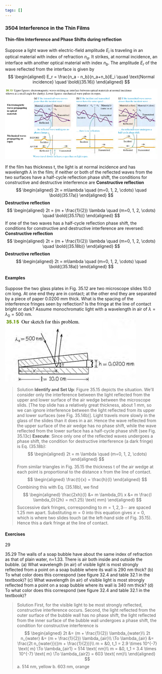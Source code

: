```yaml
---
tags: []
---
```


### 3504 Interference in the Thin Films

#### Thin-film Interference and Phase Shifts during reflection
Suppose a light wave with electric-field amplitude $E_i$ is traveling in an optical material with index of refraction $n_a$. It strikes, at normal incidence, an interface with another optical material with index $n_b$. The amplitude $E_r$ of the wave reflected from the interface is given by
$$
\begin{aligned}
E_r = \frac{n_a - n_b}{n_a+n_b}E_i \quad \text{Normal incidence} \quad \bold{(35.16)}
\end{aligned}
$$

![Graph](../assets/35_13.png)

If the film has thickness t, the light is at normal incidence and has wavelength $\lambda$ in the film; if neither or both of the reflected waves from the two surfaces have a half-cycle reflection phase shift, the conditions for constructive and destructive interference are
**Constructive reflection**
$$
\begin{aligned}
2t = m\lambda \quad (m=0, 1, 2, \cdots) \quad \bold{(35.17a)}
\end{aligned}
$$
**Destructive reflection**
$$
\begin{aligned}
2t = (m + \frac{1}{2}) \lambda \quad (m=0, 1, 2, \cdots) \quad \bold{(35.17b)}
\end{aligned}
$$
If one of the two waves has a half-cycle reflection phase shift, the conditions for constructive and destructive interference are reversed:
**Constructive reflection**
$$
\begin{aligned}
2t = (m + \frac{1}{2}) \lambda \quad (m=0, 1, 2, \cdots) \quad \bold{(35.18b)}
\end{aligned}
$$
**Destructive reflection**
$$
\begin{aligned}
2t = m\lambda \quad (m=0, 1, 2, \cdots) \quad \bold{(35.18a)}
\end{aligned}
$$

#### Examples
Suppose the two glass plates in Fig. 35.12 are two microscope slides 10.0 cm long. At one end they are in contact; at the other end they are separated by a piece of paper 0.0200 mm thick. What is the spacing of the interference fringes seen by reflection? Is the fringe at the line of contact bright or dark? Assume monochromatic light with a wavelength in air of $\lambda = \lambda_0 = 500$ nm.
![Graph](../assets/35_15.png)
>Solution
**Identify and Set Up**: Figure 35.15 depicts the situation. We'll consider only the interference between the light reflected from the upper and lower surface of the air wedge between the microscope slids. [The top slide has a relatively great thickness, about 1 mm, so we can ignore interference between the light reflected from its upper and lower surfaces  (see Fig. 35.14b)]. Light travels more slowly in the glass of the slides than it does in a air. Hence the wave reflected from the upper surface of the air wedge has no phase shift, while the wave reflected from the lower surface has a half-cycle phase shift (see Fig. 35.13c)
**Execute**: Since only one of the reflected waves undergoes a phase shift, the condition for destructive interference (a dark fringe) is Eq. (35.18b):
$$
\begin{aligned}
2t = m \lambda  \quad (m=0, 1, 2, \cdots)
\end{aligned}
$$
From similar triangles in Fig. 35.15 the thickness t of the air wedge at each point is proportional to the distance x from the line of contact.
$$
\begin{aligned}
\frac{t}{x} = \frac{h}{l}
\end{aligned}
$$
Combining this with Eq. (35.18b), we find
$$
\begin{aligned}
\frac{2xh}{l} &= m \lambda_0\\
x &= m \frac{l \lambda_0}{2h} = m(1.25) \text{ mm}
\end{aligned}
$$
Successive dark fringes, corresponding to $m=1, 2, 3 \cdots$ are spaced 1.25 mm apart. Substituting $m=0$ into this equation gives $x=0$, which is where two slides touch (at the left-hand side of Fig. 35.15). Hence this a dark fringe at the line of contact.

#### Exercises
29

35.29 The walls of a soap bubble have about the same index of refraction as that of plain water, n=1.33. There is air both inside and outside the bubble.
(a) What wavelength (in air) of visible light is most strongly reflected from a point on a soap bubble where its wall is 290 nm thick?
(b) To what color does this correspond (see figure 32.4 and table 32.1 in the textbook)?
(c) What wavelength (in air) of visible light is most strongly reflected from a point on a soap bubble where its wall is 340 nm thick?
(d) To what color does this correspond (see figure 32.4 and table 32.1 in the textbook)?
>Solution
First, for the visible light to be most strongly reflected, constructive interference occurs. Second, the light reflected from the outer surface of the bubble wall has no phase shift, the light reflected from the inner surface of the bubble wall undergoes a phase shift, the condition for constructive interference is
$$
\begin{aligned}
2t &= (m + \frac{1}{2}) \lambda_{water}\\
2t n_{water} &= (m + \frac{1}{2}) \lambda_{air}\\
\To \lambda_{air} &= \frac{2t n_{water}}{(m + \frac{1}{2})}\\
m = &0, t_1 = 2.9 \times 10^{-7} \text{ m} \To \lambda_{air1} = 514 \text{ nm}\\
m = &0, t_1 = 3.4 \times 10^{-7} \text{ m} \To \lambda_{air2} = 603 \text{ nm}\\
\end{aligned}
$$
a. 514 nm, yellow
b. 603 nm, orange
